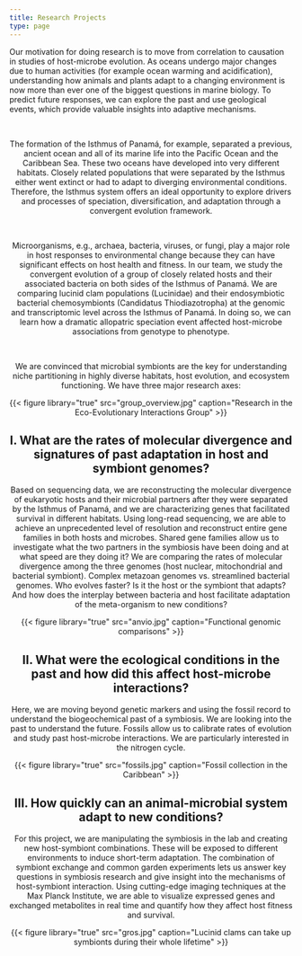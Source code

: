 ```yaml
---
title: Research Projects
type: page
---
```


Our motivation for doing research is to move from correlation to causation in studies of host-microbe evolution.
As oceans undergo major changes due to human activities (for example ocean warming and acidification), understanding how animals and plants adapt to a changing environment is now more than ever one of the biggest questions in marine biology. To predict future responses, we can explore the past and use geological events, which provide valuable insights into adaptive mechanisms.<center> <p>&nbsp;</p>
The formation of the Isthmus of Panamá, for example, separated a previous, ancient ocean and all of its marine life into the Pacific Ocean and the Caribbean Sea. These two oceans have developed into very different habitats. Closely related populations that were separated by the Isthmus either went extinct or had to adapt to diverging environmental conditions. Therefore, the Isthmus system offers an ideal opportunity to explore drivers and processes of speciation, diversification, and adaptation through a convergent evolution framework.<center> <p>&nbsp;</p>
Microorganisms, e.g., archaea, bacteria, viruses, or fungi, play a major role in host responses to environmental change because they can have significant effects on host health and fitness. In our team, we study the convergent evolution of a group of closely related hosts and their associated bacteria on both sides of the Isthmus of Panamá. We are comparing lucinid clam populations (Lucinidae) and their endosymbiotic bacterial chemosymbionts (Candidatus Thiodiazotropha) at the genomic and transcriptomic level across the Isthmus of Panamá. In doing so, we can learn how a dramatic allopatric speciation event affected host-microbe associations from genotype to phenotype.<center> <p>&nbsp;</p>
We are convinced that microbial symbionts are the key for understanding niche partitioning in highly diverse habitats, host evolution, and ecosystem functioning. We have three major research axes:

{{< figure library="true" src="group_overview.jpg" caption="Research in the Eco-Evolutionary Interactions Group" >}}

## I. What are the rates of molecular divergence and signatures of past adaptation in host and symbiont genomes?
Based on sequencing data, we are reconstructing the molecular divergence of eukaryotic hosts and their microbial partners after they were separated by the Isthmus of Panamá, and we are characterizing genes that facilitated survival in different habitats. Using long-read sequencing, we are able to achieve an unprecedented level of resolution and reconstruct entire gene families in both hosts and microbes. Shared gene families allow us to investigate what the two partners in the symbiosis have been doing and at what speed are they doing it? We are comparing the rates of molecular divergence among the three genomes (host nuclear, mitochondrial and bacterial symbiont). Complex metazoan genomes vs. streamlined bacterial genomes. Who evolves faster? Is it the host or the symbiont that adapts? And how does the interplay between bacteria and host facilitate adaptation of the meta-organism to new conditions?

{{< figure library="true" src="anvio.jpg" caption="Functional genomic comparisons" >}}

## II. What were the ecological conditions in the past and how did this affect host-microbe interactions?
Here, we are moving beyond genetic markers and using the fossil record to understand the biogeochemical past of a symbiosis. We are looking into the past to understand the future. Fossils allow us to calibrate rates of evolution and study past host-microbe interactions. We are particularly interested in the nitrogen cycle.

{{< figure library="true" src="fossils.jpg" caption="Fossil collection in the Caribbean" >}}

## III. How quickly can an animal-microbial system adapt to new conditions?
For this project, we are manipulating the symbiosis in the lab and creating new host-symbiont combinations. These will be exposed to different environments to induce short-term adaptation. The combination of symbiont exchange and common garden experiments lets us answer key questions in symbiosis research and give insight into the mechanisms of host-symbiont interaction. Using cutting-edge imaging techniques at the Max Planck Institute, we are able to visualize expressed genes and exchanged metabolites in real time and quantify how they affect host fitness and survival.

{{< figure library="true" src="gros.jpg" caption="Lucinid clams can take up symbionts during their whole lifetime" >}}
